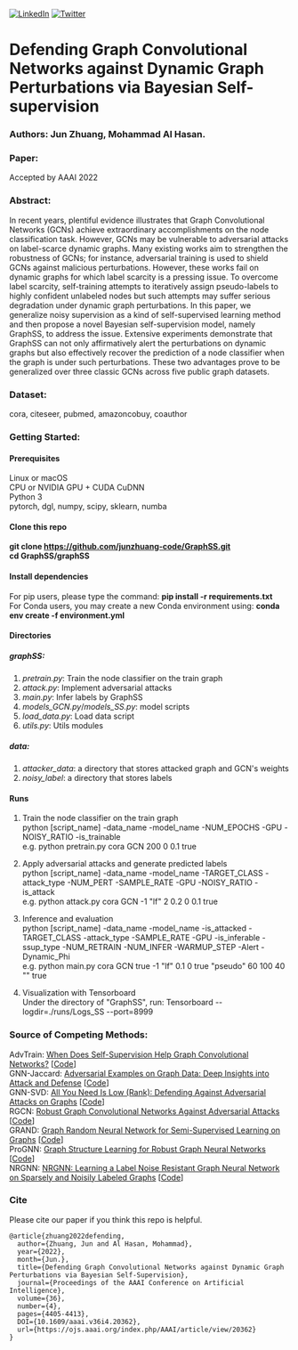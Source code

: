 [![LinkedIn](https://img.shields.io/badge/-LinkedIn-black.svg?style=flat-square&logo=linkedin&colorB=555)](https://www.linkedin.com/in/jun-zhuang-74800957/)
[![Twitter](https://img.shields.io/twitter/follow/junzhuang_?style=social&logo=twitter)](https://twitter.com/intent/follow?screen_name=junzhuang_)
# Defending Graph Convolutional Networks against Dynamic Graph Perturbations via Bayesian Self-supervision

### Authors: Jun Zhuang, Mohammad Al Hasan.

### Paper:
Accepted by AAAI 2022

### Abstract:
In recent years, plentiful evidence illustrates that Graph Convolutional Networks (GCNs) achieve extraordinary accomplishments on the node classification task. However, GCNs may be vulnerable to adversarial attacks on label-scarce dynamic graphs. Many existing works aim to strengthen the robustness of GCNs; for instance, adversarial training is used to shield GCNs against malicious perturbations. However, these works fail on dynamic graphs for which label scarcity is a pressing issue. To overcome label scarcity, self-training attempts to iteratively assign pseudo-labels to highly confident unlabeled nodes but such attempts may suffer serious degradation under dynamic graph perturbations. In this paper, we generalize noisy supervision as a kind of self-supervised learning method and then propose a novel Bayesian self-supervision model, namely GraphSS, to address the issue. Extensive experiments demonstrate that GraphSS can not only affirmatively alert the perturbations on dynamic graphs but also effectively recover the prediction of a node classifier when the graph is under such perturbations. These two advantages prove to be generalized over three classic GCNs across five public graph datasets.

### Dataset:
 cora, citeseer, pubmed, amazoncobuy, coauthor

### Getting Started:
#### Prerequisites
 Linux or macOS \
 CPU or NVIDIA GPU + CUDA CuDNN \
 Python 3 \
 pytorch, dgl, numpy, scipy, sklearn, numba

#### Clone this repo
**git clone https://github.com/junzhuang-code/GraphSS.git** \
**cd GraphSS/graphSS**

#### Install dependencies
For pip users, please type the command: **pip install -r requirements.txt** \
For Conda users, you may create a new Conda environment using: **conda env create -f environment.yml**

#### Directories
##### graphSS:
 1. *pretrain.py*: Train the node classifier on the train graph
 2. *attack.py*: Implement adversarial attacks
 3. *main.py*: Infer labels by GraphSS
 4. *models_GCN.py*/*models_SS.py*: model scripts
 5. *load_data.py*: Load data script
 6. *utils.py*: Utils modules
##### data:
 1. *attacker_data*: a directory that stores attacked graph and GCN's weights
 2. *noisy_label*: a directory that stores labels

#### Runs
 1. Train the node classifier on the train graph \
  python [script_name] -data_name -model_name -NUM_EPOCHS -GPU -NOISY_RATIO -is_trainable \
  e.g. python pretrain.py cora GCN 200 0 0.1 true

 2. Apply adversarial attacks and generate predicted labels \
  python [script_name] -data_name -model_name -TARGET_CLASS -attack_type -NUM_PERT -SAMPLE_RATE -GPU -NOISY_RATIO -is_attack \
  e.g. python attack.py cora GCN -1 "lf" 2 0.2 0 0.1 true

 3. Inference and evaluation \
  python [script_name] -data_name -model_name -is_attacked -TARGET_CLASS -attack_type -SAMPLE_RATE -GPU -is_inferable -ssup_type -NUM_RETRAIN -NUM_INFER -WARMUP_STEP -Alert -Dynamic_Phi \
  e.g. python main.py cora GCN true -1 "lf" 0.1 0 true "pseudo" 60 100 40 "" true

 4. Visualization with Tensorboard \
  Under the directory of "GraphSS", run: Tensorboard --logdir=./runs/Logs_SS --port=8999

### Source of Competing Methods:
AdvTrain: [When Does Self-Supervision Help Graph Convolutional Networks?](http://proceedings.mlr.press/v119/you20a/you20a.pdf) [[Code](https://github.com/Shen-Lab/SS-GCNs)] \
GNN-Jaccard: [Adversarial Examples on Graph Data: Deep Insights into Attack and Defense](https://www.ijcai.org/proceedings/2019/0669.pdf) [[Code](https://github.com/DSE-MSU/DeepRobust/blob/master/deeprobust/graph/defense/gcn_preprocess.py)] \
GNN-SVD: [All You Need Is Low (Rank): Defending Against Adversarial Attacks on Graphs](https://dl.acm.org/doi/pdf/10.1145/3336191.3371789) [[Code](https://github.com/DSE-MSU/DeepRobust/blob/master/deeprobust/graph/defense/gcn_preprocess.py)] \
RGCN: [Robust Graph Convolutional Networks Against Adversarial Attacks](https://dl.acm.org/doi/10.1145/3292500.3330851) [[Code](https://github.com/DSE-MSU/DeepRobust/blob/master/deeprobust/graph/defense/r_gcn.py)] \
GRAND: [Graph Random Neural Network for Semi-Supervised Learning on Graphs](https://arxiv.org/pdf/2005.11079.pdf) [[Code](https://github.com/THUDM/GRAND)] \
ProGNN: [Graph Structure Learning for Robust Graph Neural Networks](https://dl.acm.org/doi/pdf/10.1145/3394486.3403049) [[Code](https://github.com/ChandlerBang/Pro-GNN)] \
NRGNN: [NRGNN: Learning a Label Noise Resistant Graph Neural Network on Sparsely and Noisily Labeled Graphs](https://dl.acm.org/doi/abs/10.1145/3447548.3467364) [[Code](https://github.com/EnyanDai/NRGNN)]

### Cite
Please cite our paper if you think this repo is helpful.
```
@article{zhuang2022defending,
  author={Zhuang, Jun and Al Hasan, Mohammad},
  year={2022},
  month={Jun.},
  title={Defending Graph Convolutional Networks against Dynamic Graph Perturbations via Bayesian Self-Supervision},
  journal={Proceedings of the AAAI Conference on Artificial Intelligence},
  volume={36},
  number={4},
  pages={4405-4413},
  DOI={10.1609/aaai.v36i4.20362},
  url={https://ojs.aaai.org/index.php/AAAI/article/view/20362}
}
```
